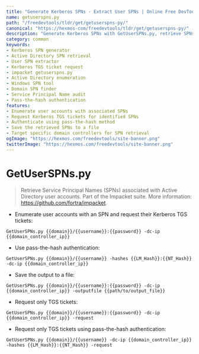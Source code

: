 ```yaml
---
title: "Generate Kerberos SPNs - Extract User SPNs | Online Free DevTools by Hexmos"
name: getuserspns.py
path: "/freedevtools/tldr/get/getuserspns-py/"
canonical: "https://hexmos-com/freedevtools/tldr/get/getuserspns-py/"
description: "Generate Kerberos SPNs with GetUserSPNs.py, retrieve SPNs associated with Active Directory users and request Kerberos TGS tickets. Free online tool, no registration required."
category: common
keywords:
- Kerberos SPN generator
- Active Directory SPN retrieval
- User SPN extractor
- Kerberos TGS ticket request
- impacket getuserspns.py
- Active Directory enumeration
- Windows SPN tool
- Domain SPN finder
- Service Principal Name audit
- Pass-the-hash authentication
features:
- Enumerate user accounts with associated SPNs
- Request Kerberos TGS tickets for identified SPNs
- Authenticate using pass-the-hash method
- Save the retrieved SPNs to a file
- Target specific domain controllers for SPN retrieval
ogImage: "https://hexmos.com/freedevtools/site-banner.png"
twitterImage: "https://hexmos.com/freedevtools/site-banner.png"
---
```


# GetUserSPNs.py

> Retrieve Service Principal Names (SPNs) associated with Active Directory user accounts.
> Part of the Impacket suite.
> More information: <https://github.com/fortra/impacket>.

- Enumerate user accounts with an SPN and request their Kerberos TGS tickets:

`GetUserSPNs.py {{domain}}/{{username}}:{{password}} -dc-ip {{domain_controller_ip}}`

- Use pass-the-hash authentication:

`GetUserSPNs.py {{domain}}/{{username}} -hashes {{LM_Hash}}:{{NT_Hash}} -dc-ip {{domain_controller_ip}}`

- Save the output to a file:

`GetUserSPNs.py {{domain}}/{{username}}:{{password}} -dc-ip {{domain_controller_ip}} -outputfile {{path/to/output_file}}`

- Request only TGS tickets:

`GetUserSPNs.py {{domain}}/{{username}}:{{password}} -dc-ip {{domain_controller_ip}} -request`

- Request only TGS tickets using pass-the-hash authentication:

`GetUserSPNs.py {{domain}}/{{username}} -dc-ip {{domain_controller_ip}} -hashes {{LM_Hash}}:{{NT_Hash}} -request`
